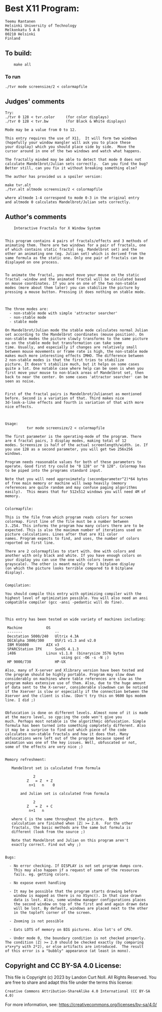 # Best X11 Program:

	Teemu Rantanen
	Helsinki University of Technology
	Melkonkatu 5 A 8
	00210 Helsinki
	Finland

## To build:

        make all

### To run

	./tvr mode screensize/2 < colormapfile

## Judges' comments

    Try:
	./tvr 0 128 < tvr.color		(for color displays)
	./tvr 0 128 < tvr.bw		(for Black & White displays)

    Mode may be a value from 0 to 12.

    This entry requires the use of X11.  It will form two windows
    (hopefully your window mangler will ask you to place these
    your display) which you should place side by side.  Move the 
    cursor around in one of the two windows and watch what happens.

    The fractally minded may be able to detect that mode 0 does not
    calculate Mandelbrot/Julian sets correctly.  Can you find the bug?
    Better still, can you fix it without breaking something else?

    The author has provided us a spoiler version:

	make tvr.alt
	./tvr.alt altmode screensize/2 < colormapfile
    
    where altmode 1-4 correspond to mode 0-3 in the original entry
    and altmode 0 calculates Mandelbrot/Julian sets correctly.

## Author's comments

		Interactive Fractals for X Window System


    This program contains 4 pairs of fractals/effects and 3 methods of
    animating them. There are two windows for a pair of fractals, one
    of which contains static fractal (eg. Mandelbrot set) and the
    other an animating one (eg. Julian set) which is derived from the
    same formula as the static one. Only one pair of fractals can be
    displayed on one process.


    To animate the fractal, you must move your mouse on the static
    fractal -window and the animated fractal will be calculated based
    on mouse coordinates. If you are on one of the two non-stable
    modes (more about them later) you can stabilize the picture by
    pressing a mouse button. Pressing it does nothing on stable mode.



    The three modes are:
      - non-stable mode with simple 'attractor searcher'
      - non-stable mode
      - stable mode

    On Mandelbrot/Julian mode the stable mode calculates normal Julian
    set according to the Mandelbrot coordinates (mouse position). On
    non-stable modes the picture slowly transforms to the same picture
    as on the stable mode but transformation can take some
    time. Usually, and especially if changes are relatively small
    between mouse movements or frame rate is high, the non-stable mode
    makes much more interesting effects IMHO. The difference between
    2 non-stable modes is that the first tries to stabilize
    picture. It doesn't stabilize much, but it helps on some cases
    quite a lot. One notable case where help can be seen is when you
    first move your mouse to non-black areas of Mandelbrot set, then
    back to near the center. On some cases 'attractor searcher' can be
    seen as noise.


    First of the fractal pairs is Mandelbrot/Julianset as mentioned
    before. Second is a variation of that. Third makes nice
    3d-look-a-like effects and fourth is variation of that with more
    nice effects.



    Usage:
              tvr mode screensize/2 < colormapfile

    The first parameter is the operating-mode of the program. There
    are 4 fractal pairs, 3 display modes, making total of 12
    modes. Screensize is half of the actual screenlength/width. ie. If
    you use 128 as a second parameter, you will get two 256x256
    windows.

    Program needs reasonable values for both of these parameters to
    operate. Good first try could be "0 128" or "8 128". Colormap has
    to be piped into the programs standard input.

    Note that you will need approximately (secondparameter^2)*64 bytes
    of free main memory or machine will swap heavily (memory
    references are quite random and may confuse paging algorithms
    easily).  This means that for 512x512 windows you will need 4M of
    memory.


    Colormapfile:

    This is the file from which program reads colors for screen
    colormap. First line of the file must be a number between
    3..254. This informs the program how many colors there are to be
    expected. This is also the maximum number of iterations used on
    picture calculations. Lines after that are X11 color
    names. Program expects to find, and uses, the number of colors
    reported on first line.

    There are 2 colormapfiles to start with. One with colors and
    another with only black and white. If you have enough colors on
    your display you can use the one with colors (even on
    grayscale). The other is meant mainly for 1 bitplane display
    (on which the picture looks terrible compared to 8 bitplane
    display).


    Compilation:

    You should compile this entry with optimizing compiler with the
    highest level of optimization possible. You will also need an ansi
    compatible compiler (gcc -ansi -pedantic will do fine).



    This entry has been tested on wide variety of machines including:

	 Machine	       OS
	 -------               --
	 Decstation 5000/240   Ultrix 4.3A
	 DECAlpha 3000/300     OSF/1 v1.3 and v2.0
	 IBM RS6000	       AIX v3
	 SPARCStation IPX      SunOS 4.1.3
	 i486		       Linux v1.1.8  (binarysize 3576 bytes
				              using gcc -O6 -s -N ;)
	 HP 9000/730	       HP-UX

    Also, many of X-server and Xlibrary version have been tested and
    the program should be highly portable. Program may slow down
    considerably on machines where table references are slow as the
    program makes extensive use of them. Also, due to the huge amount
    of data sent to the X-server, considerable slowdown can be noticed
    if the Xserver is slow or especially if the connection between the
    Xserver and the client is slow. (Don't try this on 9600 bps modem
    line. I did ;)


    Obfuscation is done on different levels. Almost none of it is made
    at the macro level, so cpp:ing the code won't give you
    much. Perhaps most notable is the algorithmic obfuscation. Simple
    formula has been turned into something completely different. Also
    it may be a surprise to find out which piece of the code
    calculates non-stable fractals and how it does that. Many
    obfuscations were left out of the program because speed of
    animation was one of the key issues. Well, obfuscated or not,
    some of the effects are very nice ;)


    Memory refreshment:

	   Mandelbrot set is calculated from formula

			     2
		      Z   = Z  + Z
		       n+1   n    0

           and Julian set is calculated from formula

			     2
		      Z   = Z  + C
		       n+1   n

	   where C is the same throughout the picture.  Both
	   calculation are finished when |Z| >= 2.0.  For the other
	   fractals, the basic methods are the same but formula is
	   different (look from the source ;)

	   Note that Mandelbrot and Julian on this program aren't
	   exactly correct. Find out why ;)


    Bugs:

      - No error checking. If DISPLAY is not set program dumps core.
        This may also happen if a request of some of the resources
        fails. eg. getting colors.

      - No expose event handling

      - It may be possible that the program starts drawing before
        window is mapped as there is no XSync(). In that case drawn
        data is lost. Also, some window manager configurations places
        the second window on top of the first and and again drawn data
        will be lost. By default, windows are placed next to the other
        in the topleft corner of the screen.

      - Zooming is not possible

      - Eats LOTS of memory on BIG pictures. Also lot's of CPU.

      - Under mode 0, the boundary condition is not checked properly.
	The condition |Z| >= 2.0 should be checked exactly (by comparing 
	x*x+y*y with 2*2), or else artifacts are introduced.  The result
	of this error is a "bubbly" appearance (at least in mono).

## Copyright and CC BY-SA 4.0 License:

This file is Copyright (c) 2023 by Landon Curt Noll.  All Rights Reserved.
You are free to share and adapt this file under the terms this license:

    Creative Commons Attribution-ShareAlike 4.0 International (CC BY-SA 4.0)

For more information, see: https://creativecommons.org/licenses/by-sa/4.0/
